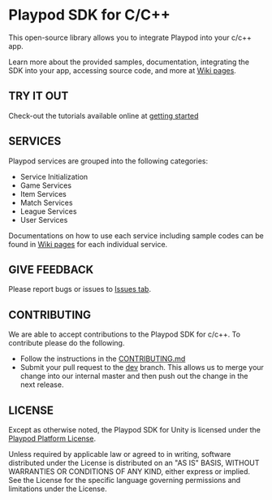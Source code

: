 
# Playpod SDK for  C/C++ 
This open-source library allows you to integrate Playpod into your c/c++ app.

Learn more about  the provided samples, documentation, integrating the SDK into your app, accessing source code, and more at [Wiki pages](https://github.com/play-pod-ir/CSDK/wiki).

## TRY IT OUT
Check-out the tutorials available online at [getting started](https://github.com/play-pod-ir/CSDK/wiki/Getting-Started)

## SERVICES
Playpod services are grouped into the following categories:
  * Service Initialization
  * Game Services
  * Item Services
  * Match Services
  * League Services
  * User Services
  
Documentations on how to use each service including sample codes can be found in [Wiki pages](https://github.com/play-pod-ir/CSDK/wiki) for each individual service.

## GIVE FEEDBACK
Please report bugs or issues to [Issues tab](https://github.com/play-pod-ir/K/issues).

## CONTRIBUTING
We are able to accept contributions to the Playpod SDK for c/c++. To contribute please do the following.
  * Follow the instructions in the [CONTRIBUTING.md](https://github.com/play-pod-ir/c/c++SDKSDK/blob/dev/CONTRIBUTING.md)
  * Submit your pull request to the [dev](https://github.com/play-pod-ir/UnitySDK/tree/dev) branch. This allows us to merge your change into our internal master and then push out the change in the next release.

## LICENSE
Except as otherwise noted, the Playpod SDK for Unity is licensed under the [Playpod Platform License](https://github.com/play-pod-ir/c/c++SDK/blob/dev/LICENSE.md).

Unless required by applicable law or agreed to in writing, software distributed under the License is distributed on an "AS IS" BASIS, WITHOUT WARRANTIES OR CONDITIONS OF ANY KIND, either express or implied. See the License for the specific language governing permissions and limitations under the License.
